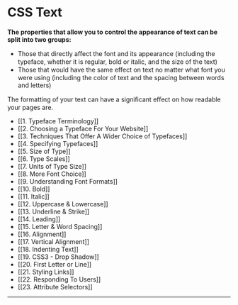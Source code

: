 # CSS Text

**The properties that allow you to control the appearance of text can be split into two groups:**
- Those that directly aﬀect the font and its appearance (including the typeface, whether it is regular, bold or italic, and the size of the text)
- Those that would have the same eﬀect on text no matter what font you were using (including the color of text and the spacing between words and letters)

The formatting of your text can have a signiﬁcant eﬀect on how readable your pages are.

- [[1. Typeface Terminology]]
- [[2. Choosing a Typeface For Your Website]]
- [[3. Techniques That Offer A Wider Choice of Typefaces]]
- [[4. Specifying Typefaces]]
- [[5. Size of Type]]
- [[6. Type Scales]]
- [[7. Units of Type Size]]
- [[8. More Font Choice]]
- [[9. Understanding Font Formats]]
- [[10. Bold]]
- [[11. Italic]]
- [[12. Uppercase & Lowercase]]
- [[13. Underline & Strike]]
- [[14. Leading]]
- [[15. Letter & Word Spacing]]
- [[16. Alignment]]
- [[17. Vertical Alignment]]
- [[18. Indenting Text]]
- [[19. CSS3 - Drop Shadow]]
- [[20. First Letter or Line]]
- [[21. Styling Links]]
- [[22. Responding To Users]]
- [[23. Attribute Selectors]]

---
